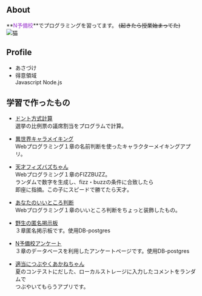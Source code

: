 ## About
**<font color="DarkOrchid">N予備校</font>**でプログラミングを習ってます。
~~(起きたら授業始まってた)~~  
![猫](http://drive.google.com/uc?export=view&id=1emztEeFuim3NnP9wrQxw4SenHMM6L7Vx)  
## Profile
- あさづけ
- 得意領域  
Javascript Node.js

## 学習で作ったもの
- [ドント方式計算](https://asazuke11.github.io/D-Hondt/)  
選挙の比例票の議席割当をプログラムで計算。

- [異世界キャラメイキング](https://asazuke11.github.io/character_card/)  
Webプログラミング１章の名前判断を使ったキャラクターメイキングアプリ。

- [天才フィズバズちゃん](https://asazuke11.github.io/Fizzbuzz/)  
Webプログラミング１章のFIZZBUZZ。  
ランダムで数字を生成し、fizz・buzzの条件に合致したら  
即座に指摘。この子にスピードで勝てたら天才。

- [あなたのいいところ判断](https://asazuke11.github.io/assessment/)  
Webプログラミング１章のいいところ判断をちょっと装飾したもの。

- [野生の匿名掲示板](https://desolate-fjord-06110.herokuapp.com/posts)  
３章匿名掲示板です。使用DB-postgres

- [N予備校アンケート](https://desolate-fjord-06110.herokuapp.com/posts)  
３章のデータベースを利用したアンケートページです。使用DB-postgres

- [適当につぶやくあかねちゃん](https://asazuke11.github.io/N_summer_2019/)  
夏のコンテストにだした、ローカルストレージに入力したコメントをランダムで  
つぶやいてもらうアプリです。

